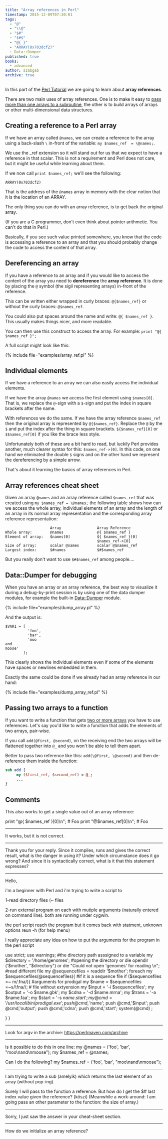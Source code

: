 ```yaml
---
title: "Array references in Perl"
timestamp: 2015-12-09T07:30:01
tags:
  - "@"
  - "\\@"
  - "$#"
  - "$#$"
  - "@{ }"
  - "ARRAY(0x703dcf2)"
  - Data::Dumper
published: true
books:
  - advanced
author: szabgab
archive: true
---
```



In this part of the [Perl Tutorial](/perl-tutorial)
we are going to learn about **array references**.


There are two main uses of array references. One is to make it easy
to [pass more than one arrays to a subroutine](/passing-two-arrays-to-a-function),
the other is to build arrays of arrays or other multi-dimensional data structures.

## Creating a reference to a Perl array

If we have an array called `@names`, we can create a reference
to the array using a back-slash `\` in-front of the variable:
`my $names_ref  = \@names;`.

We use the _ref extension so it will stand out for us
that we expect to have a reference in that scalar. This
is not a requirement and Perl does not care,
but it might be useful while learning about them.

If we now call `print $names_ref;` we'll see the following:

```
ARRAY(0x703dcf2)
```

That is the address of the `@names` array in memory
with the clear notion that it is the location of an ARRAY.

The only thing you can do with an array reference, is to get back the original
array.

(If you are a C programmer, don't even think about pointer arithmetic.
You can't do that in Perl.)

Basically, if you see such value printed somewhere, you know that
the code is accessing a reference to an array and that you should probably
change the code to access the content of that array.


## Dereferencing an array

If you have a reference to an array and if you would like to access
the content of the array you need to **dereference** the **array reference**.
It is done by placing the `@` symbol (the sigil representing arrays)
in-front of the reference.

This can be written either wrapped in curly braces: `@{$names_ref}`
or without the curly braces: `@$names_ref`.

You could also put spaces around the name and write: `@{ $names_ref }`.
This usually makes things nicer, and more readable.

You can then use this construct to access the array.
For example: `print "@{ $names_ref }";`

A full script might look like this:

{% include file="examples/array_ref.pl" %}

## Individual elements

If we have a reference to an array we can also easily access the individual elements.

If we have the array `@names` we access the first element using `$names[0]`.
That is, we replace the `@`-sign with a `$`-sign and put the index in 
square brackets after the name.

With references we do the same. If we have the array reference
`$names_ref` then the original array is represented by `@{$names_ref}`.
Replace the `@` by the `$` and put the index after the thing in square brackets.
`${$names_ref}[0]` or `$$names_ref[0]` if you like the brace less style.

Unfortunately both of these are a bit hard to read, but luckily Perl provides another, 
much clearer syntax for this: `$names_ref->[0]`.
In this code, on one hand we eliminated the double `$` signs and on the other hand
we represent the dereferencing by a simple arrow.

That's about it learning the basics of array references in Perl.

## Array references cheat sheet

Given an array `@names` and an array reference called `$names_ref`
that was created using `my $names_ref = \@names;` the following table shows
how can we access the whole array, individual elements of an array and the length of
an array in its normal array representation and the corresponding array reference
representation:

```
                    Array                Array Reference
Whole array:        @names               @{ $names_ref }
Element of array:   $names[0]            ${ $names_ref }[0]
                                         $names_ref->[0]
Size of array:      scalar @names        scalar @$names_ref
Largest index:      $#names              $#$names_ref
```

But you really don't want to use `$#$names_ref` among people....

## Data::Dumper for debugging

When you have an array or an array reference, the best way to visualize it
during a debug-by-print session is by using one of the data dumper modules,
for example the built-in [Data::Dumper](https://metacpan.org/pod/Data::Dumper) module.

{% include file="examples/dump_array.pl" %}

And the output is:

```
$VAR1 = [
          'foo',
          'bar',
          'moo
and
moose'
        ];
```

This clearly shows the individual elements even if some of the elements have spaces or newlines embedded in them.

Exactly the same could be done if we already had an array reference in our hand:

{% include file="examples/dump_array_ref.pl" %}


## Passing two arrays to a function

If you want to write a function that gets [two or more arrays](/passing-two-arrays-to-a-function)
you have to use references. Let's say you'd like to write a function that adds the elements of two arrays, pair-wise.

If you call `add(@first, @second)`, on the receiving end the two arrays will be flattened
together into `@_` and you won't be able to tell them apart.

Better to pass two reference like this: `add(\@first, \@second)` and then de-reference
them inside the function:

```perl
sub add {
     my ($first_ref, $second_ref) = @_;
     ...
}
```

## Comments

This also works to get a single value out of an array reference:

print "@{ $names_ref }[0]\n";    # Foo
print "@$names_ref[0]\n";    # Foo

---

It works, but it is not correct.

---

Thank you for your reply. Since it compiles, runs and gives the correct result, what is the danger in using it? Under which circumstance does it go wrong? And since it is syntactically correct, what is it that this statement expresses?

<hr>

Hello,

i'm a beginner with Perl and i'm trying to write a script to

1-read directory files (~ files

2-run external program on each with mutiple arguments (naturally entered on command line). both are running under cygwin.

the perl script reach the program but it comes back with statment, unknown options reun -h (for help menu)

I really appreciate any idea on how to put the arguments for the program in the perl script

use strict;
use warnings;
#the directory path asssigned to a variable
my $directory = '/home/genomes';
#opening the directory or die
opendir ('$mother', "$directory") or die "Could not open 'genomes' for reading \n";
#read different file
my @sequencefiles = readdir '$mother';
foreach my $sequencefiles(@sequencefiles){
#if it is a sequence file
if ($sequencefiles =~ m/.fna/){
#arguments for prodigal
my $name = $sequencefiles =~s/\fna//; # file without extyension
my $input = '-i $sequencefiles';
my $output = '-o $name.gbk';
my $cdna = '-d $name.mrna';
my $trans = '-a $name.faa';
my $start = '-s $name.start';
my @cmd= '/usr/local/bin/prodigal.exe';
push @cmd,'$name';
push @cmd,'$input';
push @cmd,'output';
push @cmd,'cdna';
push @cmd,'start';
system(@cmd) ;

}
}


---

Look for argv in the archive:  https://perlmaven.com/archive

<hr>

is it possible to do this in one line:
my @names = ('foo', 'bar', "moo\nand\nmoose");
my $names_ref = \@names;

Can I do the following?
my $names_ref = \('foo', 'bar', "moo\nand\nmoose");

<hr>

I am trying to write a sub (amelyik) which returns the last element of an array (without pop-ing).

Surely I will pass to the function a reference. But how do I get the $# last index value given the reference? (köszi) (Meanwhile a work-around: I am going pass an other parameter to the function: the size of array.)

---
Sorry, I just saw the answer in your cheat-sheet section.

<hr>

How do we initialize an array reference?


